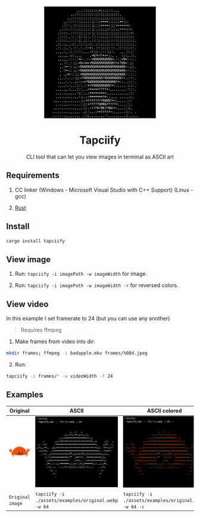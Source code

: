 <p align="center"><img width="300" src="./assets/logo.webp"/></p>

<h1 align="center">Tapciify</h1>

<p align="center">CLI tool that can let you view images in terminal as ASCII art</p>

## Requirements

1. CC linker (Windows - Microsoft Visual Studio with C++ Support) (Linux - gcc)

2. [Rust](https://www.rust-lang.org/tools/install)

## Install

```bash
cargo install tapciify
```

## View image

1. Run: `tapciify -i imagePath -w imageWidth` for image.

2. Run: `tapciify -i imagePath -w imageWidth -r` for reversed colors.

## View video

In this example I set framerate to 24 (but you can use any another)

> Requires ffmpeg

1. Make frames from video into dir:

```bash
mkdir frames; ffmpeg -i badapple.mkv frames/%08d.jpeg
```

2. Run:

```bash
tapciify -i frames/* -w videoWidth -f 24
```

## Examples

| Original                                         | ASCII                                               | ASCII colored                                              | Pixels                                                       |
| ------------------------------------------------ | --------------------------------------------------- | ---------------------------------------------------------- | ------------------------------------------------------------ |
| ![Original Image](assets/examples/original.webp) | ![ASCII image](assets/examples/ascii.webp)          | ![ASCII colored image](assets/examples/ascii-colored.webp) | ![Image using pixels (█)](assets/examples/ascii-pixels.webp)       |
| `Original image`                                 | `tapciify -i ./assets/examples/original.webp -w 64` | `tapciify -i ./assets/examples/original.webp -w 64 -c`     | `tapciify -i ./assets/examples/original.webp -w 64 --pixels` |

